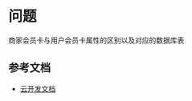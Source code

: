 # 问题
商家会员卡与用户会员卡属性的区别以及对应的数据库表

## 参考文档

- [云开发文档](https://developers.weixin.qq.com/miniprogram/dev/wxcloud/basis/getting-started.html)

